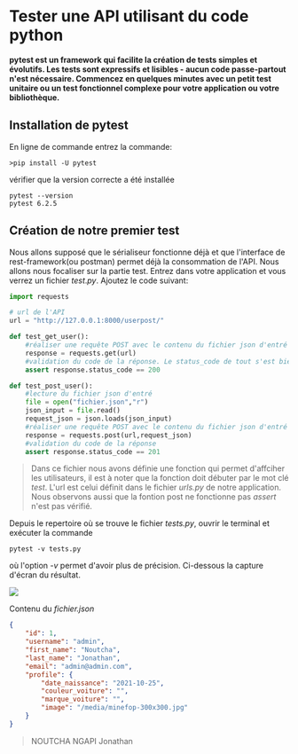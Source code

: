 # Tester une API utilisant du code python

**pytest est un framework qui facilite la création de tests simples et évolutifs. Les tests sont expressifs et lisibles - aucun code passe-partout n'est nécessaire. Commencez en quelques minutes avec un petit test unitaire ou un test fonctionnel complexe pour votre application ou votre bibliothèque.** 
  
## Installation de pytest

En ligne de commande entrez la commande:

```shell
>pip install -U pytest
```

vérifier que la version correcte a été installée

```shell
pytest --version
pytest 6.2.5
```

## Création de notre premier test

Nous allons supposé que le sérialiseur fonctionne déjà et que l'interface de rest-framework(ou postman) permet déjà la consommation de l'API. Nous allons nous focaliser sur la partie test. Entrez dans votre application et vous verrez un fichier *test*.*py*. Ajoutez le code suivant:

```python
import requests

# url de l'API
url = "http://127.0.0.1:8000/userpost/"

def test_get_user():
    #réaliser une requête POST avec le contenu du fichier json d'entré
    response = requests.get(url)
    #validation du code de la réponse. Le status_code de tout s'est bien passé est 200
    assert response.status_code == 200

def test_post_user():
    #lecture du fichier json d'entré
    file = open("fichier.json","r")
    json_input = file.read()
    request_json = json.loads(json_input)
    #réaliser une requête POST avec le contenu du fichier json d'entré
    response = requests.post(url,request_json)
    #validation du code de la réponse
    assert response.status_code == 201
```

> Dans ce fichier nous avons définie une fonction qui permet d'affciher les utilisateurs, il est à noter que la fonction doit débuter par le mot clé *test*. L'url est celui définit dans le fichier *urls\.py* de notre application.
> Nous observons aussi que la fontion post ne fonctionne pas *assert* n'est pas vérifié.

Depuis le repertoire où se trouve le fichier *tests\.py*, ouvrir le terminal et exécuter la commande

```shell
pytest -v tests.py
```

où l'option *-v* permet d'avoir plus de précision. Ci-dessous la capture d'écran du résultat.

<img src="capture.PNG">

Contenu du *fichier.json*

```json
{
    "id": 1,
    "username": "admin",
    "first_name": "Noutcha",
    "last_name": "Jonathan",
    "email": "admin@admin.com",
    "profile": {
        "date_naissance": "2021-10-25",
        "couleur_voiture": "",
        "marque_voiture": "",
        "image": "/media/minefop-300x300.jpg"
    }
}
```

> NOUTCHA NGAPI Jonathan